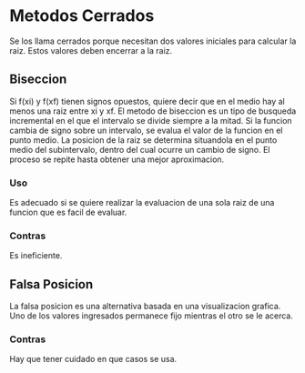 # Metodos Cerrados
Se los llama cerrados porque necesitan dos valores iniciales para calcular la raiz. Estos valores deben encerrar a la raiz.

## Biseccion

Si f(xi) y f(xf) tienen signos opuestos, quiere decir que en el medio hay al menos una raiz entre xi y xf.
El metodo de biseccion es un tipo de busqueda incremental en el que el intervalo se divide siempre a la mitad. Si la funcion cambia de signo sobre un intervalo, se evalua el valor de la funcion en el punto medio. La posicion de la raiz se determina situandola en el punto medio del subintervalo, dentro del cual ocurre un cambio de signo. El proceso se repite hasta obtener una mejor aproximacion.

### Uso

Es adecuado si se quiere realizar la evaluacion de una sola raiz de una funcion que es facil de evaluar.

### Contras

Es ineficiente.

## Falsa Posicion

La falsa posicion es una alternativa basada en una visualizacion grafica. Uno de los valores ingresados permanece fijo mientras el otro se le acerca.

### Contras

Hay que tener cuidado en que casos se usa.

